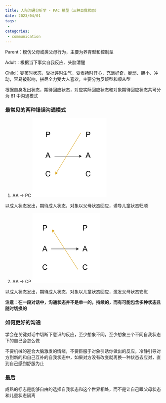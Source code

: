 ```yaml
---
title: 人际沟通分析学 - PAC 模型（三种自我状态）
date: 2023/04/01
tags:
 - 
categories:
 - communication
---
```


Parent：模仿父母或类父母行为，主要为养育型和控制型

Adult：根据当下事实自我反应、头脑清醒

Child：婴孩时状态，受批评时生气，受表扬时开心，充满好奇，脆弱、胆小、冲动，容易被影响，拼尽全力受大人喜欢，主要分为反叛型和顺从型

根据自身发出状态，期待回应状态，对应实际回应状态和对象期待回应状态共可分为 81 中沟通模式

### 最常见的两种错误沟通模式
1. AA -> PC
![draw1.png](./20230401/draw1.png)

以成人状态发出，期待成人状态，对象以父母状态回应，诱导儿童状态归顺

2. AA -> CP
![draw2.png](./20230401/draw2.png)

以成人状态发出，期待成人状态，对象以儿童状态回应，激发父母状态安慰

**注意：在一段对话中，沟通状态并不是单一的，持续的，而有可能包含多种状态且随时切换的**

### 如何更好的沟通
学会在关键对话中切断下意识的反应，至少想象不同，至少想象三个不同自我状态下的自己会怎么做

不要机械的迎合大脑激发的情绪，不要臣服于对象引诱你做出的反应，冷静引导对方到新的和自己互补的自我状态中，如果对方没有改变就再换一种状态去应对，直到自己感到舒服为止

### 最后
成熟的标志是能够自由的选择自我状态和这个世界相处，而不是让自己跟父母状态和儿童状态隔离